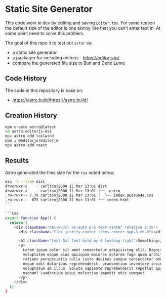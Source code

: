 # Static Site Generator

This code work in dev by editing and saving `Editor.tsx`.
For some reason the default size of the editor is one
skinny line that you can't enter text in.
At some point need to solve this problem.

The goal of this repo it to test out `astor` as:

- a static site generator
- a packager for including editorjs - https://editorjs.io/
- compare the generated file size to Bun and Deno Lume

## Code History

The code in this repository is base on:

- https://astro.build/https://astro.build/

## Creation History

```bash
npm create astro@latest
cd astro-editorjs-ex1
npx astro add tailwind
npm i @editorjs/editorjs
npx astro add react
```

## Results

Astro generated the files size for the `tsx` noted below.

````bash
eza -l --tree dist
drwxrwxr-x    - carltonj2000 11 Mar 13:01 dist
drwxrwxr-x    - carltonj2000 11 Mar 13:01 ├── _astro
.rw-rw-r-- 7.7k carltonj2000 11 Mar 13:01 │  └── index.BEoYUa4a.css
.rw-rw-r--  875 carltonj2000 11 Mar 13:01 └── index.html
```

```tsx
export function App() {
  return (
    <div className="max-w-7xl mx-auto p-8 text-center relative z-10">
      <div className="flex justify-center items-center gap-8 mb-8"></div>

      <h1 className="text-5xl font-bold my-4 leading-tight">Something</h1>
      <p>
        Lorem ipsum dolor sit amet consectetur adipisicing elit. Dignissimos
        voluptatem eaque eius quisquam maiores dolorem fuga quam architecto
        ratione perspiciatis nulla iusto ducimus cumque consectetur omnis, quis
        neque odit doloribus reprehenderit, praesentium inventore incidunt
        voluptatum ab illum. Soluta sapiente reprehenderit repellat quas ex
        magnam? Laudantium sequi molestiae impedit odio cumque!
      </p>
    </div>
  );
}
````

